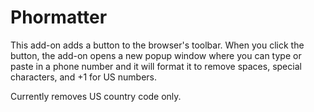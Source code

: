 # Phormatter

This add-on adds a button to the browser's toolbar. When you click the button, the add-on opens a new popup window where you can type or paste in a phone number and it will format it to remove spaces, special characters, and +1 for US numbers. 

Currently removes US country code only.
